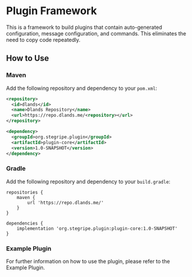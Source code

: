 # Plugin Framework

This is a framework to build plugins that contain auto-generated configuration, message configuration, and commands. This eliminates the need to copy code repeatedly.

## How to Use

### Maven

Add the following repository and dependency to your `pom.xml`:

```xml
<repository>
  <id>dlands</id>
  <name>Dlands Repository</name>
  <url>https://repo.dlands.me/<repository></url>
</repository>

<dependency>
  <groupId>org.stegripe.plugin</groupId>
  <artifactId>plugin-core</artifactId>
  <version>1.0-SNAPSHOT</version>
</dependency>
```
### Gradle
Add the following repository and dependency to your `build.gradle`:
```   
repositories {
    maven {
        url 'https://repo.dlands.me/'
    }
}

dependencies {
    implementation 'org.stegripe.plugin:plugin-core:1.0-SNAPSHOT'
}
```
### Example Plugin

For further information on how to use the plugin, please refer to the Example Plugin.